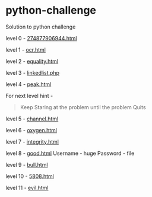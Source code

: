 # python-challenge
Solution to python challenge

level 0 - [274877906944.html](http://www.pythonchallenge.com/pc/def/274877906944.html)

level 1 - [ocr.html](http://www.pythonchallenge.com/pc/def/ocr.html)

level 2 - [equality.html](http://www.pythonchallenge.com/pc/def/equality.html)

level 3 - [linkedlist.php](http://www.pythonchallenge.com/pc/def/linkedlist.php)

level 4 - [peak.html](http://www.pythonchallenge.com/pc/def/peak.html)

For next level hint -
> Keep Staring at the problem until the problem Quits

level 5 - [channel.html](http://www.pythonchallenge.com/pc/def/channel.html)

level 6 - [oxygen.html](http://www.pythonchallenge.com/pc/def/oxygen.html)

level 7 - [integrity.html](http://www.pythonchallenge.com/pc/def/integrity.html)

level 8 - [good.html](http://www.pythonchallenge.com/pc/return/good.html)
 Username - huge
 Password - file

level 9 - [bull.html](http://www.pythonchallenge.com/pc/return/bull.html)

level 10 - [5808.html](http://www.pythonchallenge.com/pc/return/5808.html)

level 11 - [evil.html](http://www.pythonchallenge.com/pc/return/evil.html)
